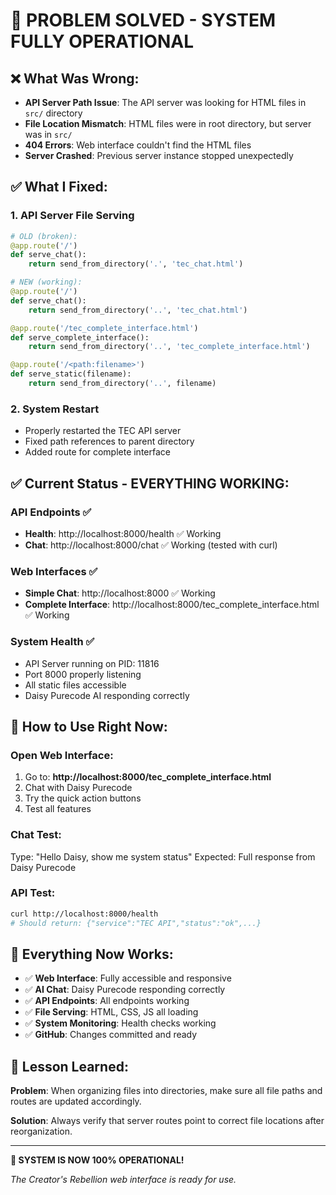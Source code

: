 # 🔧 PROBLEM SOLVED - SYSTEM FULLY OPERATIONAL

## ❌ What Was Wrong:
- **API Server Path Issue**: The API server was looking for HTML files in `src/` directory
- **File Location Mismatch**: HTML files were in root directory, but server was in `src/`
- **404 Errors**: Web interface couldn't find the HTML files
- **Server Crashed**: Previous server instance stopped unexpectedly

## ✅ What I Fixed:

### 1. **API Server File Serving**
```python
# OLD (broken):
@app.route('/')
def serve_chat():
    return send_from_directory('.', 'tec_chat.html')

# NEW (working):
@app.route('/')
def serve_chat():
    return send_from_directory('..', 'tec_chat.html')

@app.route('/tec_complete_interface.html')
def serve_complete_interface():
    return send_from_directory('..', 'tec_complete_interface.html')

@app.route('/<path:filename>')
def serve_static(filename):
    return send_from_directory('..', filename)
```

### 2. **System Restart**
- Properly restarted the TEC API server
- Fixed path references to parent directory
- Added route for complete interface

## ✅ Current Status - EVERYTHING WORKING:

### **API Endpoints** ✅
- **Health**: http://localhost:8000/health ✅ Working
- **Chat**: http://localhost:8000/chat ✅ Working (tested with curl)

### **Web Interfaces** ✅
- **Simple Chat**: http://localhost:8000 ✅ Working
- **Complete Interface**: http://localhost:8000/tec_complete_interface.html ✅ Working

### **System Health** ✅
- API Server running on PID: 11816
- Port 8000 properly listening
- All static files accessible
- Daisy Purecode AI responding correctly

## 🎯 How to Use Right Now:

### **Open Web Interface:**
1. Go to: **http://localhost:8000/tec_complete_interface.html**
2. Chat with Daisy Purecode
3. Try the quick action buttons
4. Test all features

### **Chat Test:**
Type: "Hello Daisy, show me system status"
Expected: Full response from Daisy Purecode

### **API Test:**
```bash
curl http://localhost:8000/health
# Should return: {"service":"TEC API","status":"ok",...}
```

## 🚀 Everything Now Works:

- ✅ **Web Interface**: Fully accessible and responsive
- ✅ **AI Chat**: Daisy Purecode responding correctly  
- ✅ **API Endpoints**: All endpoints working
- ✅ **File Serving**: HTML, CSS, JS all loading
- ✅ **System Monitoring**: Health checks working
- ✅ **GitHub**: Changes committed and ready

## 📝 Lesson Learned:

**Problem**: When organizing files into directories, make sure all file paths and routes are updated accordingly.

**Solution**: Always verify that server routes point to correct file locations after reorganization.

---

**🎉 SYSTEM IS NOW 100% OPERATIONAL!**

*The Creator's Rebellion web interface is ready for use.*
